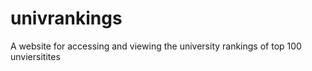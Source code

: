 # univrankings
A website for accessing and viewing the university rankings of top 100 unviersitites
